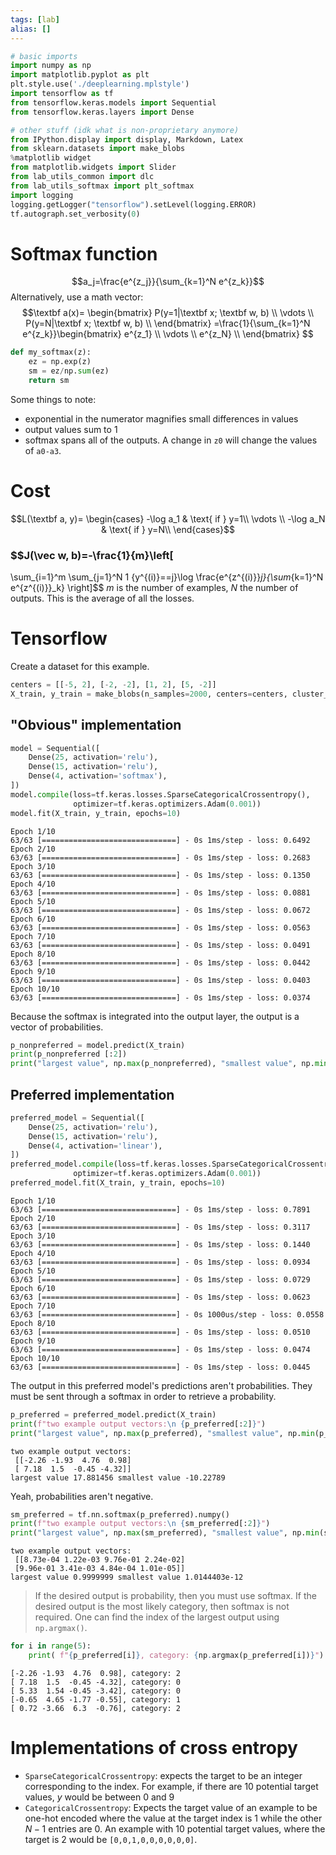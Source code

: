 ```yaml
---
tags: [lab]
alias: []
---
```

```python
# basic imports
import numpy as np
import matplotlib.pyplot as plt
plt.style.use('./deeplearning.mplstyle')
import tensorflow as tf
from tensorflow.keras.models import Sequential
from tensorflow.keras.layers import Dense

# other stuff (idk what is non-proprietary anymore)
from IPython.display import display, Markdown, Latex
from sklearn.datasets import make_blobs
%matplotlib widget
from matplotlib.widgets import Slider
from lab_utils_common import dlc
from lab_utils_softmax import plt_softmax
import logging
logging.getLogger("tensorflow").setLevel(logging.ERROR)
tf.autograph.set_verbosity(0)
```

# Softmax function
$$a_j=\frac{e^{z_j}}{\sum_{k=1}^N e^{z_k}}$$
Alternatively, use a math vector:
$$\textbf a(x)=
\begin{bmatrix}
P(y=1|\textbf x; \textbf w, b) \\
\vdots \\
P(y=N|\textbf x; \textbf w, b) \\
\end{bmatrix}
=\frac{1}{\sum_{k=1}^N e^{z_k}}\begin{bmatrix}
e^{z_1} \\
\vdots \\
e^{z_N} \\
\end{bmatrix}
$$
```python
def my_softmax(z):
	ez = np.exp(z)
	sm = ez/np.sum(ez)
	return sm
```

Some things to note:
- exponential in the numerator magnifies small differences in values
- output values sum to 1
- softmax spans all of the outputs. A change in `z0` will change the values of `a0-a3`.

# Cost
$$L(\textbf a, y)=
\begin{cases}
-\log a_1 & \text{ if } y=1\\
\vdots \\
-\log a_N & \text{ if } y=N\\
\end{cases}$$
### $$J(\vec w, b)=-\frac{1}{m}\left[
\sum_{i=1}^m \sum_{j=1}^N 1 \{y^{(i)}==j\}\log \frac{e^{z^{(i)}}_j}{\sum_{k=1}^N e^{z^{(i)}}_k}
\right]$$
$m$ is the number of examples, $N$ the number of outputs. This is the average of all the losses.

# Tensorflow
Create a dataset for this example.
```python
centers = [[-5, 2], [-2, -2], [1, 2], [5, -2]]
X_train, y_train = make_blobs(n_samples=2000, centers=centers, cluster_std=1.0,random_state=30)
```

## "Obvious" implementation
```python
model = Sequential([
	Dense(25, activation='relu'),
	Dense(15, activation='relu'),
	Dense(4, activation='softmax'),
])
model.compile(loss=tf.keras.losses.SparseCategoricalCrossentropy(),
			  optimizer=tf.keras.optimizers.Adam(0.001))
model.fit(X_train, y_train, epochs=10)
```
```
Epoch 1/10
63/63 [==============================] - 0s 1ms/step - loss: 0.6492
Epoch 2/10
63/63 [==============================] - 0s 1ms/step - loss: 0.2683
Epoch 3/10
63/63 [==============================] - 0s 1ms/step - loss: 0.1350
Epoch 4/10
63/63 [==============================] - 0s 1ms/step - loss: 0.0881
Epoch 5/10
63/63 [==============================] - 0s 1ms/step - loss: 0.0672
Epoch 6/10
63/63 [==============================] - 0s 1ms/step - loss: 0.0563
Epoch 7/10
63/63 [==============================] - 0s 1ms/step - loss: 0.0491
Epoch 8/10
63/63 [==============================] - 0s 1ms/step - loss: 0.0442
Epoch 9/10
63/63 [==============================] - 0s 1ms/step - loss: 0.0403
Epoch 10/10
63/63 [==============================] - 0s 1ms/step - loss: 0.0374
```

Because the softmax is integrated into the output layer, the output is a vector of probabilities.
```python
p_nonpreferred = model.predict(X_train)
print(p_nonpreferred [:2])
print("largest value", np.max(p_nonpreferred), "smallest value", np.min(p_nonpreferred))
```

## Preferred implementation
```python
preferred_model = Sequential([
	Dense(25, activation='relu'),
	Dense(15, activation='relu'),
	Dense(4, activation='linear'),
])
preferred_model.compile(loss=tf.keras.losses.SparseCategoricalCrossentropy(from_logits=True),
			  optimizer=tf.keras.optimizers.Adam(0.001))
preferred_model.fit(X_train, y_train, epochs=10)
```
```
Epoch 1/10
63/63 [==============================] - 0s 1ms/step - loss: 0.7891
Epoch 2/10
63/63 [==============================] - 0s 1ms/step - loss: 0.3117
Epoch 3/10
63/63 [==============================] - 0s 1ms/step - loss: 0.1440
Epoch 4/10
63/63 [==============================] - 0s 1ms/step - loss: 0.0934
Epoch 5/10
63/63 [==============================] - 0s 1ms/step - loss: 0.0729
Epoch 6/10
63/63 [==============================] - 0s 1ms/step - loss: 0.0623
Epoch 7/10
63/63 [==============================] - 0s 1000us/step - loss: 0.0558
Epoch 8/10
63/63 [==============================] - 0s 1ms/step - loss: 0.0510
Epoch 9/10
63/63 [==============================] - 0s 1ms/step - loss: 0.0474
Epoch 10/10
63/63 [==============================] - 0s 1ms/step - loss: 0.0445
```

The output in this preferred model's predictions aren't probabilities. They must be sent through a softmax in order to retrieve a probability.
```python
p_preferred = preferred_model.predict(X_train)
print(f"two example output vectors:\n {p_preferred[:2]}")
print("largest value", np.max(p_preferred), "smallest value", np.min(p_preferred))
```
```
two example output vectors:
 [[-2.26 -1.93  4.76  0.98]
 [ 7.18  1.5  -0.45 -4.32]]
largest value 17.881456 smallest value -10.22789
```
Yeah, probabilities aren't negative. 

```python
sm_preferred = tf.nn.softmax(p_preferred).numpy()
print(f"two example output vectors:\n {sm_preferred[:2]}")
print("largest value", np.max(sm_preferred), "smallest value", np.min(sm_preferred))
```
```
two example output vectors:
 [[8.73e-04 1.22e-03 9.76e-01 2.24e-02]
 [9.96e-01 3.41e-03 4.84e-04 1.01e-05]]
largest value 0.9999999 smallest value 1.0144403e-12
```

> If the desired output is probability, then you must use softmax.
> If the desired output is the most likely category, then softmax is not required. One can find the index of the largest output using `np.argmax()`.

```python
for i in range(5):
	print( f"{p_preferred[i]}, category: {np.argmax(p_preferred[i])}")
```
```
[-2.26 -1.93  4.76  0.98], category: 2
[ 7.18  1.5  -0.45 -4.32], category: 0
[ 5.33  1.54 -0.45 -3.42], category: 0
[-0.65  4.65 -1.77 -0.55], category: 1
[ 0.72 -3.66  6.3  -0.76], category: 2
```

# Implementations of cross entropy
- `SparseCategoricalCrossentropy`: expects the target to be an integer corresponding to the index. For example, if there are 10 potential target values, $y$ would be between 0 and 9
- `CategoricalCrossentropy`: Expects the target value of an example to be one-hot encoded where the value at the target index is 1 while the other $N-1$ entries are 0. An example with 10 potential target values, where the target is 2 would be `[0,0,1,0,0,0,0,0,0]`.